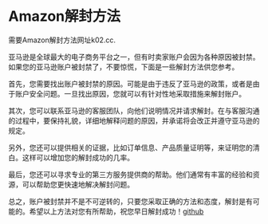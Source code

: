 # Amazon解封方法

需要Amazon解封方法网址k02.cc. 

亚马逊是全球最大的电子商务平台之一，但有时卖家账户会因为各种原因被封禁。如果您的亚马逊账户被封禁了，不要惊慌，下面是一些解封方法供您参考。

首先，您需要找出账户被封禁的原因。可能是由于违反了亚马逊的政策，或者是由于账户安全问题。一旦找出原因，您就可以有针对性地采取措施来解封账户。

其次，您可以联系亚马逊的客服团队，向他们说明情况并请求解封。在与客服沟通的过程中，要保持礼貌，详细地解释问题的原因，并承诺将会改正并遵守亚马逊的规定。

另外，您还可以提供相关的证据，比如订单信息、产品质量证明等，来证明您的清白。这样可以增加您的解封成功的几率。

最后，您还可以寻求专业的第三方服务提供商的帮助。他们通常有丰富的经验和资源，可以帮助您更快速地解决解封问题。

总之，账户被封禁并不是不可逆转的，只要您采取正确的方法和态度，解封是有可能的。希望以上方法对您有所帮助，祝您早日解封成功！[github](https://github.com)